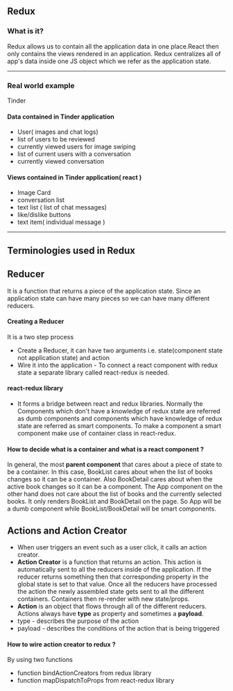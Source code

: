 Redux
---
### What is it?
Redux allows us to contain all the application data in one place.React then only contains the views rendered in an application. Redux centralizes all of app's data inside one JS object which we refer as the application state.

---
### Real world example
Tinder

#### Data contained in Tinder application
* User( images and chat logs)
* list of users to be reviewed
* currently viewed users for image swiping
* list of current users with a conversation
* currently viewed conversation

#### Views contained in Tinder application( react )
* Image Card
* conversation list
* text list ( list of chat messages)
* like/dislike buttons
* text item( individual message )

---
 Terminologies used in Redux
---
Reducer
---
It is a function that returns a piece of the application state. Since an application state can have many pieces so we can have many different reducers.

#### Creating a Reducer
It is a two step process
* Create a Reducer, it can have two arguments i.e. state(component state not application state) and action
* Wire it into the application - To connect a react component with redux state a separate library called react-redux is needed.

#### react-redux library
- It forms a bridge between react and redux libraries. Normally the Components which don't have a knowledge of redux state are referred as dumb components and components which have knowledge of redux state are referred as smart components. To make a component a smart component make use of container class in react-redux.

#### How to decide what is a container and what is a react component ?
 In general, the most **parent component** that cares about a piece of state to be a container. In this case, BookList cares about when the list of books changes so it can be a container. Also BookDetail cares about when the active book changes so it can be a component. The App component on the other hand does not care about the list of books and the currently selected books. It only renders BookList and BookDetail on the page. So App will be a dumb component while BookList/BookDetail will be smart components.

Actions and Action Creator
---
* When user triggers an event such as a user click, it calls an action creator.
* **Action Creator** is a function that returns an action. This action is automatically sent to all the reducers inside of the application. If the reducer returns something then that corresponding property in the global state is set to that value. Once all the reducers have processed the action the newly assembled state gets sent to all the different containers. Containers then re-render with new state/props.
* **Action** is an object that flows through all of the different reducers. Actions always have **type** as property and sometimes a **payload**.
* type - describes the purpose of the action
* payload - describes the conditions of the action that is being triggered


#### How to wire action creator to redux ?
By using two functions

* function bindActionCreators from redux library
* function mapDispatchToProps from react-redux library
